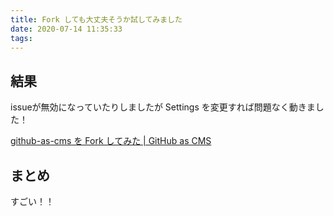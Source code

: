 ```yaml
---
title: Fork しても大丈夫そうか試してみました
date: 2020-07-14 11:35:33
tags: 
---
```

## 結果

issueが無効になっていたりしましたが Settings を変更すれば問題なく動きました！

[github-as-cms を Fork してみた \| GitHub as CMS](https://chanyou0311.github.io/github-as-cms/2020/07/14/2.html)

## まとめ

すごい！！
